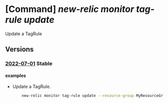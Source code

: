 # [Command] _new-relic monitor tag-rule update_

Update a TagRule

## Versions

### [2022-07-01](/Resources/mgmt-plane/L3N1YnNjcmlwdGlvbnMve30vcmVzb3VyY2Vncm91cHMve30vcHJvdmlkZXJzL25ld3JlbGljLm9ic2VydmFiaWxpdHkvbW9uaXRvcnMve30vdGFncnVsZXMve30=/2022-07-01.xml) **Stable**

<!-- mgmt-plane /subscriptions/{}/resourcegroups/{}/providers/newrelic.observability/monitors/{}/tagrules/{} 2022-07-01 -->

#### examples

- Update a TagRule.
    ```bash
        new-relic monitor tag-rule update --resource-group MyResourceGroup --monitor-name MyNewRelicMonitor --name default --log-rules send-aad-logs="Enabled" send-subscription-logs="Enabled" send-activity-logs="Disabled" filtering-tags=[]
    ```
